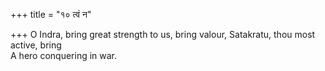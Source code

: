 +++
title = "१० त्वं न"

+++
O Indra, bring great strength to us, bring valour, Satakratu, thou most active, bring  
     A hero conquering in war.